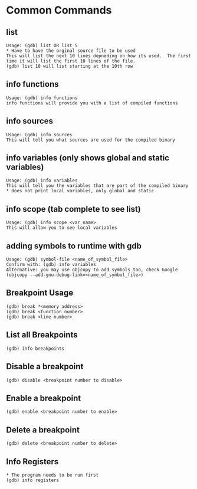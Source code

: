 # Common Commands

## list
```
Usage: (gdb) list OR list 5
* Have to have the orginal source file to be used
This will list the next 10 lines depneding on how its used.  The first time it will list the first 10 lines of the file.
(gdb) list 10 will list starting at the 10th row
```

## info functions
```
Usage: (gdb) info functions
info functions will provide you with a list of compiled functions
```

## info sources
```
Usage: (gdb) info sources
This will tell you what sources are used for the compiled binary
```

## info variables (only shows global and static variables)
```
Usage: (gdb) info variables
This will tell you the variables that are part of the compiled binary
* does not print local variables, only global and static
```

## info scope <variable name> (tab complete to see list)
```
Usage: (gdb) info scope <var_name>
This will allow you to see local variables
```

## adding symbols to runtime with gdb
```
Usage: (gdb) symbol-file <name_of_symbol_file>
Confirm with: (gdb) info variables
Alternative: you may use objcopy to add symbols too, check Google (objcopy --add-gnu-debug-link=<name_of_symbol_file>)
```

## Breakpoint Usage
```
(gdb) break *<memory address>
(gdb) break <function number>
(gdb) break <line number>
```

## List all Breakpoints
```
(gdb) info breakpoints
```

## Disable a breakpoint
```
(gdb) disable <breakpoint number to disable>
```

## Enable a breakpoint
```
(gdb) enable <breakpoint number to enable>
```

## Delete a breakpoint
```
(gdb) delete <breakpoint number to delete>
```

## Info Registers
```
* The program needs to be run first
(gdb) info registers
```